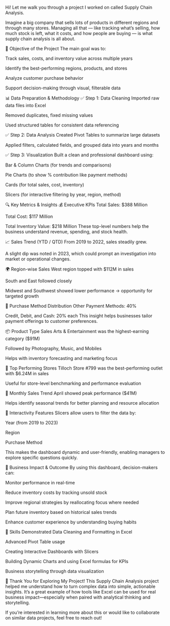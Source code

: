 Hi! Let me walk you through a project I worked on called Supply Chain Analysis.

Imagine a big company that sells lots of products in different regions and through many stores. Managing all that — like tracking what’s selling, how much stock is left, what it costs, and how people are buying — is what supply chain analysis is all about.


🎯 Objective of the Project
The main goal was to:

Track sales, costs, and inventory value across multiple years

Identify the best-performing regions, products, and stores

Analyze customer purchase behavior

Support decision-making through visual, filterable data

📊 Data Preparation & Methodology
✅ Step 1: Data Cleaning
Imported raw data files into Excel

Removed duplicates, fixed missing values

Used structured tables for consistent data referencing

✅ Step 2: Data Analysis
Created Pivot Tables to summarize large datasets

Applied filters, calculated fields, and grouped data into years and months

✅ Step 3: Visualization
Built a clean and professional dashboard using:

Bar & Column Charts (for trends and comparisons)

Pie Charts (to show % contribution like payment methods)

Cards (for total sales, cost, inventory)

Slicers (for interactive filtering by year, region, method)

🔍 Key Metrics & Insights
💰 Executive KPIs
Total Sales: $388 Million

Total Cost: $117 Million

Total Inventory Value: $218 Million
These top-level numbers help the business understand revenue, spending, and stock health.

📈 Sales Trend (YTD / QTD)
From 2019 to 2022, sales steadily grew.

A slight dip was noted in 2023, which could prompt an investigation into market or operational changes.

🌍 Region-wise Sales
West region topped with $112M in sales

South and East followed closely

Midwest and Southwest showed lower performance → opportunity for targeted growth

🛒 Purchase Method Distribution
Other Payment Methods: 40%

Credit, Debit, and Cash: 20% each
This insight helps businesses tailor payment offerings to customer preferences.

📦 Product Type Sales
Arts & Entertainment was the highest-earning category ($91M)

Followed by Photography, Music, and Mobiles

Helps with inventory forecasting and marketing focus

🏪 Top Performing Stores
Tilloch Store #799 was the best-performing outlet with $6.24M in sales

Useful for store-level benchmarking and performance evaluation

📆 Monthly Sales Trend
April showed peak performance ($41M)

Helps identify seasonal trends for better planning and resource allocation

🧩 Interactivity Features
Slicers allow users to filter the data by:

Year (from 2019 to 2023)

Region

Purchase Method

This makes the dashboard dynamic and user-friendly, enabling managers to explore specific questions quickly.

💼 Business Impact & Outcome
By using this dashboard, decision-makers can:

Monitor performance in real-time

Reduce inventory costs by tracking unsold stock

Improve regional strategies by reallocating focus where needed

Plan future inventory based on historical sales trends

Enhance customer experience by understanding buying habits

🧠 Skills Demonstrated
Data Cleaning and Formatting in Excel

Advanced Pivot Table usage

Creating Interactive Dashboards with Slicers

Building Dynamic Charts and using Excel formulas for KPIs

Business storytelling through data visualization

🙏 Thank You for Exploring My Project!
This Supply Chain Analysis project helped me understand how to turn complex data into simple, actionable insights. It’s a great example of how tools like Excel can be used for real business impact—especially when paired with analytical thinking and storytelling.

If you’re interested in learning more about this or would like to collaborate on similar data projects, feel free to reach out!
